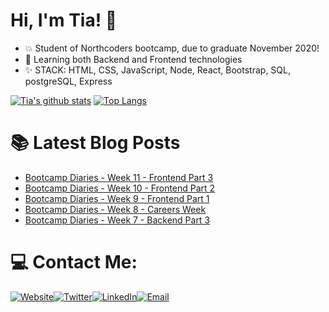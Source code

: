 # Hi, I'm Tia! 👋

+ :boom: Student of Northcoders bootcamp, due to graduate November 2020!
+ :seedling: Learning both Backend and Frontend technologies
+ :sparkles: STACK: HTML, CSS, JavaScript, Node, React, Bootstrap, SQL, postgreSQL, Express



[![Tia's github stats](https://github-readme-stats.vercel.app/api?username=tiaeastwood&theme=synthwave)](https://github.com/tiaeastwood/github-readme-stats )
[![Top Langs](https://github-readme-stats.vercel.app/api/top-langs/?username=tiaeastwood&layout=compact&theme=synthwave&card_width=447&langs_count=10)](https://github.com/tiaeastwood/github-readme-stats)



# 📚 Latest Blog Posts
<!-- BLOG-POST-LIST:START -->
- [Bootcamp Diaries - Week 11 - Frontend Part 3](https://tiaeastwood.com/blog/bootcamp-week-11-frontend-part3/)
- [Bootcamp Diaries - Week 10 - Frontend Part 2](https://tiaeastwood.com/blog/bootcamp-diaries-week-10-frontend-part-2/)
- [Bootcamp Diaries - Week 9 - Frontend Part 1](https://tiaeastwood.com/blog/bootcamp-week-9-frontend/)
- [Bootcamp Diaries - Week 8 - Careers Week](https://tiaeastwood.com/blog/bootcamp-diary-careers-week/)
- [Bootcamp Diaries - Week 7 - Backend Part 3](https://tiaeastwood.com/blog/bootcamp-week-7/)
<!-- BLOG-POST-LIST:END -->

# 💻 Contact Me:
[![Website](https://img.icons8.com/nolan/64/domain.png)](https://tiaeastwood.com)[![Twitter](https://img.icons8.com/nolan/64/twitter-squared.png)](https://twitter.com/TiaEastwood)[![LinkedIn](https://img.icons8.com/nolan/64/linkedin.png)](https://www.linkedin.com/in/tiaeastwood/)[![Email](https://img.icons8.com/nolan/64/email.png)](mailto:tia@tiaeastwood.com)
